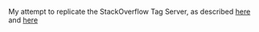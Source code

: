 My attempt to replicate the StackOverflow Tag Server, as described [here][1] and [here][2]

[1]: http://marcgravell.blogspot.co.uk/2011/10/assault-by-gc.html
[2]: http://samsaffron.com/archive/2011/10/28/in-managed-code-we-trust-our-recent-battles-with-the-net-garbage-collector